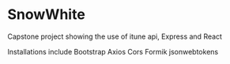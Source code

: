 # SnowWhite
Capstone project showing the use of itune api, Express and React



Installations include
Bootstrap
Axios
Cors
Formik
jsonwebtokens
